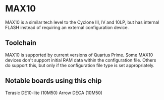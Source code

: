 # MAX10
MAX10 is a similar tech level to the Cyclone III, IV and 10LP, but has internal FLASH instead of requiring an external configuration device.

## Toolchain
MAX10 is supported by current versions of Quartus Prime.
Some MAX10 devices don't support initial RAM data within the configuration file.
Others do support this, but only if the configuration file type is set appropriately.

## Notable boards using this chip
Terasic DE10-lite (10M50)
Arrow DECA (10M50)

